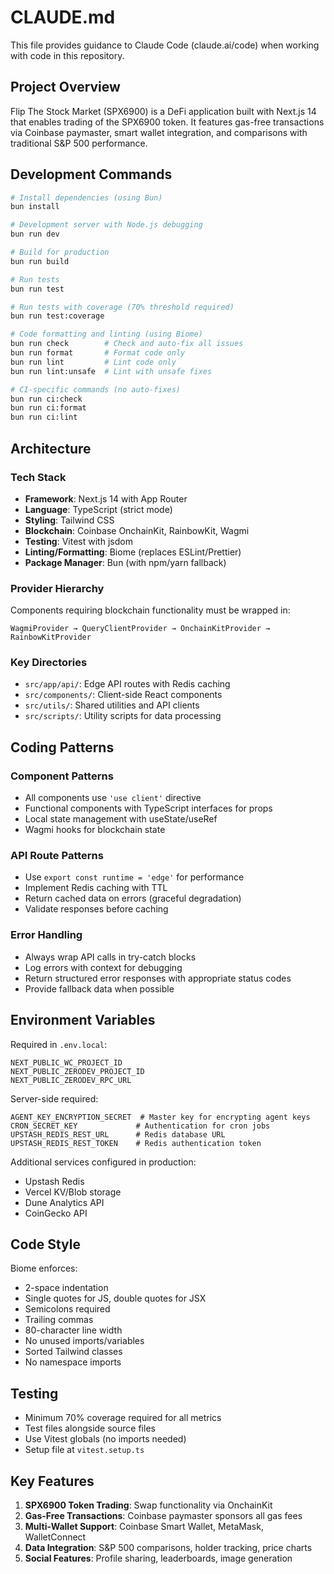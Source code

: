 # CLAUDE.md

This file provides guidance to Claude Code (claude.ai/code) when working with code in this repository.

## Project Overview

Flip The Stock Market (SPX6900) is a DeFi application built with Next.js 14 that enables trading of the SPX6900 token. It features gas-free transactions via Coinbase paymaster, smart wallet integration, and comparisons with traditional S&P 500 performance.

## Development Commands

```bash
# Install dependencies (using Bun)
bun install

# Development server with Node.js debugging
bun run dev

# Build for production
bun run build

# Run tests
bun run test

# Run tests with coverage (70% threshold required)
bun run test:coverage

# Code formatting and linting (using Biome)
bun run check        # Check and auto-fix all issues
bun run format       # Format code only
bun run lint         # Lint code only
bun run lint:unsafe  # Lint with unsafe fixes

# CI-specific commands (no auto-fixes)
bun run ci:check
bun run ci:format
bun run ci:lint
```

## Architecture

### Tech Stack
- **Framework**: Next.js 14 with App Router
- **Language**: TypeScript (strict mode)
- **Styling**: Tailwind CSS
- **Blockchain**: Coinbase OnchainKit, RainbowKit, Wagmi
- **Testing**: Vitest with jsdom
- **Linting/Formatting**: Biome (replaces ESLint/Prettier)
- **Package Manager**: Bun (with npm/yarn fallback)

### Provider Hierarchy
Components requiring blockchain functionality must be wrapped in:
```
WagmiProvider → QueryClientProvider → OnchainKitProvider → RainbowKitProvider
```

### Key Directories
- `src/app/api/`: Edge API routes with Redis caching
- `src/components/`: Client-side React components
- `src/utils/`: Shared utilities and API clients
- `src/scripts/`: Utility scripts for data processing

## Coding Patterns

### Component Patterns
- All components use `'use client'` directive
- Functional components with TypeScript interfaces for props
- Local state management with useState/useRef
- Wagmi hooks for blockchain state

### API Route Patterns
- Use `export const runtime = 'edge'` for performance
- Implement Redis caching with TTL
- Return cached data on errors (graceful degradation)
- Validate responses before caching

### Error Handling
- Always wrap API calls in try-catch blocks
- Log errors with context for debugging
- Return structured error responses with appropriate status codes
- Provide fallback data when possible

## Environment Variables

Required in `.env.local`:
```
NEXT_PUBLIC_WC_PROJECT_ID
NEXT_PUBLIC_ZERODEV_PROJECT_ID
NEXT_PUBLIC_ZERODEV_RPC_URL
```

Server-side required:
```
AGENT_KEY_ENCRYPTION_SECRET  # Master key for encrypting agent keys
CRON_SECRET_KEY             # Authentication for cron jobs
UPSTASH_REDIS_REST_URL      # Redis database URL
UPSTASH_REDIS_REST_TOKEN    # Redis authentication token
```

Additional services configured in production:
- Upstash Redis
- Vercel KV/Blob storage
- Dune Analytics API
- CoinGecko API

## Code Style

Biome enforces:
- 2-space indentation
- Single quotes for JS, double quotes for JSX
- Semicolons required
- Trailing commas
- 80-character line width
- No unused imports/variables
- Sorted Tailwind classes
- No namespace imports

## Testing

- Minimum 70% coverage required for all metrics
- Test files alongside source files
- Use Vitest globals (no imports needed)
- Setup file at `vitest.setup.ts`

## Key Features

1. **SPX6900 Token Trading**: Swap functionality via OnchainKit
2. **Gas-Free Transactions**: Coinbase paymaster sponsors all gas fees
3. **Multi-Wallet Support**: Coinbase Smart Wallet, MetaMask, WalletConnect
4. **Data Integration**: S&P 500 comparisons, holder tracking, price charts
5. **Social Features**: Profile sharing, leaderboards, image generation
